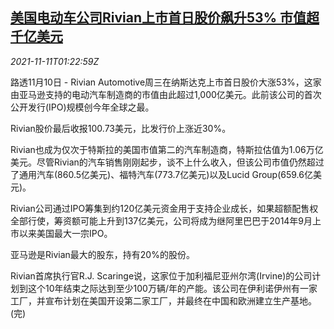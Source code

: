 <!--1636594262000-->
[美国电动车公司Rivian上市首日股价飙升53% 市值超千亿美元](https://cn.reuters.com/article/us-ev-rivian-ipo-debut-1111-idCNKBS2HW03E)
------

<div><i>2021-11-11T01:22:59Z</i></div><p>路透11月10日 - Rivian Automotive周三在纳斯达克上市首日股价大涨53%，这家由亚马逊支持的电动汽车制造商的市值由此超过1,000亿美元。此前该公司的首次公开发行(IPO)规模创今年全球之最。</p><p>Rivian股价最后收报100.73美元，比发行价上涨近30%。</p><p>Rivian也成为仅次于特斯拉的美国市值第二的汽车制造商，特斯拉估值为1.06万亿美元。尽管Rivian的汽车销售刚刚起步，谈不上什么收入，但该公司市值仍然超过了通用汽车(860.5亿美元)、福特汽车(773.7亿美元)以及Lucid Group(659.6亿美元)。</p><p>Rivian公司通过IPO筹集到约120亿美元资金用于支持企业成长，如果超额配售权全部行使，筹资额可能上升到137亿美元，公司将成为继阿里巴巴于2014年9月上市以来美国最大一宗IPO。</p><p>亚马逊是Rivian最大的股东，持有20%的股份。</p><p>Rivian首席执行官R.J. Scaringe说，这家位于加利福尼亚州尔湾(Irvine)的公司计划到这个10年结束之际达到至少100万辆/年的产能。该公司在伊利诺伊州有一家工厂，并宣布计划在美国开设第二家工厂，并最终在中国和欧洲建立生产基地。 (完)</p>
